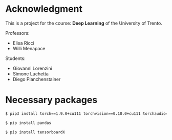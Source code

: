 # Acknowledgment

This is a project for the course: **Deep Learning** of the University of Trento.

Professors:
- Elisa Ricci
- Willi Menapace

Students:
- Giovanni Lorenzini
- Simone Luchetta
- Diego Planchenstainer

# Necessary packages

```sh
$ pip3 install torch==1.9.0+cu111 torchvision==0.10.0+cu111 torchaudio===0.9.0 -f https://download.pytorch.org/whl/torch_stable.html
```

```sh
$ pip install pandas
```

```sh
$ pip install tensorboardX
```
